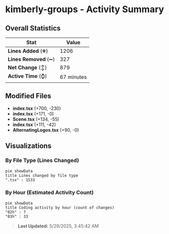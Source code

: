 # kimberly-groups - Activity Summary 

## Overall Statistics

| Stat                   | Value                                                             |
| ---------------------- | ----------------------------------------------------------------- |
| **Lines Added** (➕)   | 1206                                          |
| **Lines Removed** (➖) | 327                                        |
| **Net Change** (↕)    | 879                |
| **Active Time** (⌚)   | 67 minutes |


## Modified Files
- **index.tsx** (+700, -230)
- **index.tsx** (+171, -0)
- **Scene.tsx** (+134, -55)
- **index.tsx** (+111, -42)
- **AlternatingLogos.tsx** (+90, -0)

## Visualizations

### By File Type (Lines Changed)

```mermaid
pie showData
title Lines changed by file type
".tsx" : 1533
```

### By Hour (Estimated Activity Count)

```mermaid
pie showData
title Coding activity by hour (count of changes)
"02h" : 7
"03h" : 33
```


> **Last Updated:** 5/29/2025, 3:45:42 AM